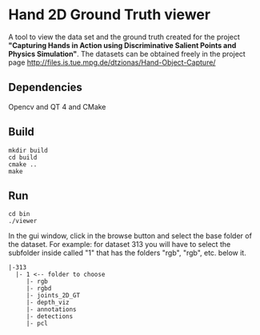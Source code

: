 Hand 2D Ground Truth viewer
=================

A tool to view the data set and the ground truth created for the project **"Capturing Hands in Action using Discriminative Salient Points and Physics Simulation"**. The datasets can be obtained freely in the project page http://files.is.tue.mpg.de/dtzionas/Hand-Object-Capture/ 


Dependencies
----

Opencv and QT 4 and CMake

Build
----

    mkdir build
    cd build
    cmake ..
    make

Run
----

    cd bin
    ./viewer

In the gui window, click in the browse button and select the base folder of the dataset. For example: for dataset 313 you will have to select the subfolder inside called "1" that has the folders "rgb", "rgb", etc. below it.

    |-313
      |- 1 <-- folder to choose
         |- rgb
         |- rgbd
         |- joints_2D_GT
         |- depth_viz
         |- annotations
         |- detections
         |- pcl


